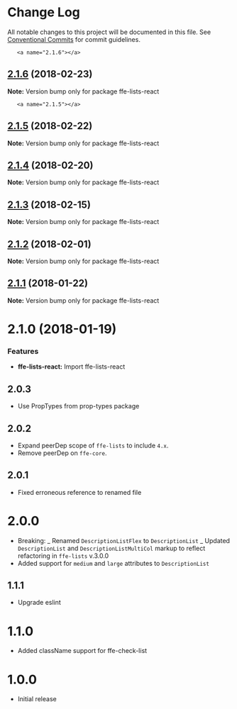 # Change Log

All notable changes to this project will be documented in this file.
See [Conventional Commits](https://conventionalcommits.org) for commit guidelines.

       <a name="2.1.6"></a>
## [2.1.6](https://github.com/SpareBank1/designsystem/compare/ffe-lists-react@2.1.5...ffe-lists-react@2.1.6) (2018-02-23)




**Note:** Version bump only for package ffe-lists-react

       <a name="2.1.5"></a>
## [2.1.5](https://github.com/SpareBank1/designsystem/compare/ffe-lists-react@2.1.4...ffe-lists-react@2.1.5) (2018-02-22)




**Note:** Version bump only for package ffe-lists-react

  <a name="2.1.4"></a>
## [2.1.4](https://github.com/SpareBank1/designsystem/compare/ffe-lists-react@2.1.3...ffe-lists-react@2.1.4) (2018-02-20)




**Note:** Version bump only for package ffe-lists-react

<a name="2.1.3"></a>
## [2.1.3](https://github.com/SpareBank1/designsystem/compare/ffe-lists-react@2.1.2...ffe-lists-react@2.1.3) (2018-02-15)




**Note:** Version bump only for package ffe-lists-react

<a name="2.1.2"></a>
## [2.1.2](https://github.com/SpareBank1/designsystem/compare/ffe-lists-react@2.1.1...ffe-lists-react@2.1.2) (2018-02-01)




**Note:** Version bump only for package ffe-lists-react

<a name="2.1.1"></a>
## [2.1.1](https://github.com/SpareBank1/designsystem/compare/ffe-lists-react@2.1.0...ffe-lists-react@2.1.1) (2018-01-22)




**Note:** Version bump only for package ffe-lists-react

<a name="2.1.0"></a>

# 2.1.0 (2018-01-19)

### Features

* **ffe-lists-react:** Import ffe-lists-react

## 2.0.3

* Use PropTypes from prop-types package

## 2.0.2

* Expand peerDep scope of `ffe-lists` to include `4.x`.
* Remove peerDep on `ffe-core`.

## 2.0.1

* Fixed erroneous reference to renamed file

# 2.0.0

* Breaking:
_ Renamed `DescriptionListFlex` to `DescriptionList`
_ Updated `DescriptionList` and `DescriptionListMultiCol` markup to reflect refactoring in `ffe-lists` v.3.0.0
* Added support for `medium` and `large` attributes to `DescriptionList`

## 1.1.1

* Upgrade eslint

# 1.1.0

* Added className support for ffe-check-list

# 1.0.0

* Initial release
